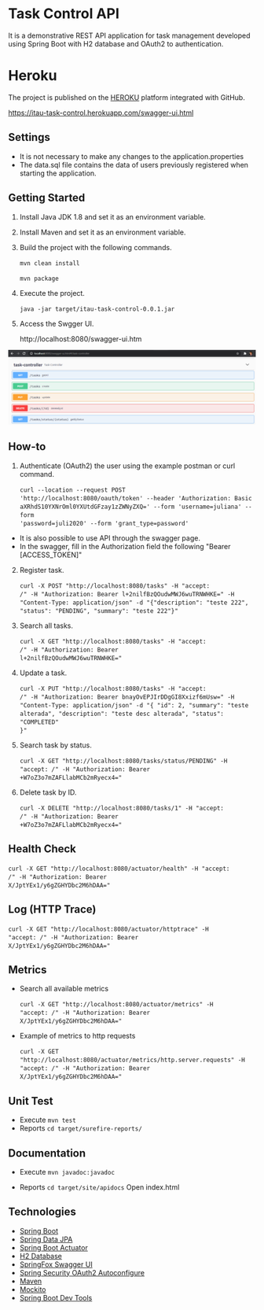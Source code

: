 
# Task Control API

It is a demonstrative REST API application for task management developed using Spring Boot with H2 database and OAuth2 to authentication.

# Heroku

The project is published on the [HEROKU](https://www.heroku.com/) platform integrated with GitHub.

https://itau-task-control.herokuapp.com/swagger-ui.html
   

## Settings
- It is not necessary to make any changes to the application.properties
- The data.sql file contains the data of users previously registered when starting the application.

## Getting Started

1. Install Java JDK 1.8 and set it as an environment variable.

2. Install Maven and set it as an environment variable.

3. Build the project with the following commands.

    <code>mvn clean install</code>

    <code>mvn package</code>

4. Execute the project.

    <code>java -jar target/itau-task-control-0.0.1.jar</code>

5. Access the Swgger UI.

    http://localhost:8080/swagger-ui.htm

![swagger-ui](https://github.com/ccfantini/task-control/blob/main/swagger.PNG)

## How-to

1. Authenticate (OAuth2) the user using the example postman or curl command.

    <code>curl --location --request POST 'http://localhost:8080/oauth/token' --header 'Authorization: Basic aXRhdS10YXNrOml0YXUtdGFzay1zZWNyZXQ=' --form 'username=juliana' --form 'password=juli2020' --form 'grant_type=password'</code>

* It is also possible to use API through the swagger page.
* In the swagger, fill in the Authorization field the following "Bearer [ACCESS_TOKEN]"

2. Register task.

    <code>curl -X POST "http://localhost:8080/tasks" -H "accept: */*" -H "Authorization: Bearer l+2nilfBzQOudwMWJ6wuTRNWHKE=" -H "Content-Type: application/json" -d "{\"description\": \"teste 222\", \"status\": \"PENDING\", \"summary\": \"teste 222\"}"</code>

3. Search all tasks.

    <code>curl -X GET "http://localhost:8080/tasks" -H "accept: */*" -H "Authorization: Bearer l+2nilfBzQOudwMWJ6wuTRNWHKE="</code>

4. Update a task.

    <code>curl -X PUT "http://localhost:8080/tasks" -H "accept: */*" -H "Authorization: Bearer bnayOvEPJIrDDgGI8Xxizf6mUsw=" -H "Content-Type: application/json" -d "{ \"id\": 2, \"summary\": \"teste alterada\", \"description\": \"teste desc alterada\", \"status\": \"COMPLETED\" }"</code>

5. Search task by status.

    <code>curl -X GET "http://localhost:8080/tasks/status/PENDING" -H "accept: */*" -H "Authorization: Bearer +W7oZ3o7mZAFLlabMCb2mRyecx4="</code>

6. Delete task by ID.

    <code>curl -X DELETE "http://localhost:8080/tasks/1" -H "accept: */*" -H "Authorization: Bearer +W7oZ3o7mZAFLlabMCb2mRyecx4="</code>

## Health Check

   <code>curl -X GET "http://localhost:8080/actuator/health" -H "accept: */*" -H "Authorization: Bearer X/JptYEx1/y6gZGHYDbc2M6hDAA="</code>

## Log (HTTP Trace)

   <code>curl -X GET "http://localhost:8080/actuator/httptrace" -H "accept: */*" -H "Authorization: Bearer X/JptYEx1/y6gZGHYDbc2M6hDAA="</code>

## Metrics
    
* Search all available metrics
   
   <code>curl -X GET "http://localhost:8080/actuator/metrics" -H "accept: */*" -H "Authorization: Bearer X/JptYEx1/y6gZGHYDbc2M6hDAA="</code>
        
* Example of metrics to http requests
   
   <code>curl -X GET "http://localhost:8080/actuator/metrics/http.server.requests" -H "accept: */*" -H "Authorization: Bearer X/JptYEx1/y6gZGHYDbc2M6hDAA="</code>

## Unit Test

* Execute
    <code>mvn test</code>
* Reports
    <code>cd target/surefire-reports/</code>
    
 ## Documentation
 
 * Execute
    <code>mvn javadoc:javadoc</code>
 
 * Reports
    <code>cd target/site/apidocs</code>
    Open index.html

## Technologies

   * [Spring Boot](https://spring.io/projects/spring-boot)
   * [Spring Data JPA](https://spring.io/projects/spring-data-jpa)
   * [Spring Boot Actuator](https://docs.spring.io/spring-boot/docs/current/reference/html/production-ready-features.html)
   * [H2 Database](https://www.h2database.com/html/main.html)
   * [SpringFox Swagger UI](https://springfox.github.io/springfox/docs/current/#springfox-swagger-ui)
   * [Spring Security OAuth2 Autoconfigure](https://docs.spring.io/spring-security-oauth2-boot/docs/2.0.0.RC2/reference/htmlsingle/)
   * [Maven](https://maven.apache.org/)
   * [Mockito](https://site.mockito.org/)
   * [Spring Boot Dev Tools](https://docs.spring.io/spring-boot/docs/1.5.16.RELEASE/reference/html/using-boot-devtools.html)



